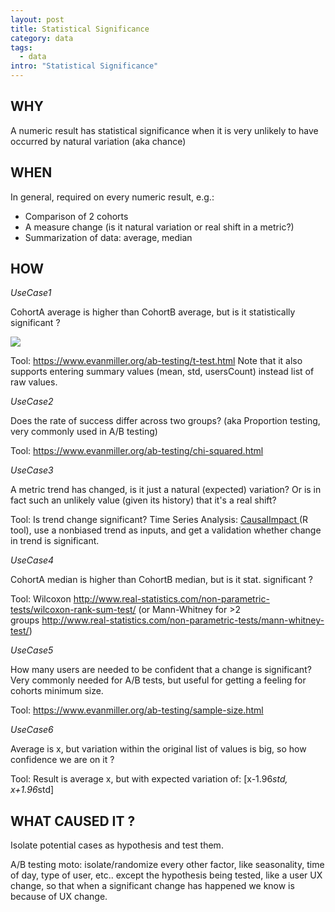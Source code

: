```yaml
---
layout: post
title: Statistical Significance
category: data
tags:
  - data
intro: "Statistical Significance"
---
```


## WHY

A numeric result has statistical significance when it is very unlikely to have occurred by natural variation (aka chance)

## WHEN

In general, required on every numeric result, e.g.:

-   Comparison of 2 cohorts
-   A measure change (is it natural variation or real shift in a metric?)
-   Summarization of data: average, median

## HOW

*UseCase1*

CohortA average is higher than CohortB average, but is it statistically significant ?

![](https://cdn-images-1.medium.com/max/1200/1*i5sfOjTv2Id4oNVSKmO66A.png)

Tool: <https://www.evanmiller.org/ab-testing/t-test.html> Note that it also supports entering summary values (mean, std, usersCount) instead list of raw values.

*UseCase2*

Does the rate of success differ across two groups? (aka Proportion testing, very commonly used in A/B testing)

Tool: <https://www.evanmiller.org/ab-testing/chi-squared.html>

*UseCase3*

A metric trend has changed, is it just a natural (expected) variation? Or is in fact such an unlikely value (given its history) that it's a real shift?

Tool: Is trend change significant? Time Series Analysis: [CausalImpact ](https://google.github.io/CausalImpact/CausalImpact.html)(R tool), use a nonbiased trend as inputs, and get a validation whether change in trend is significant.

*UseCase4*

CohortA median is higher than CohortB median, but is it stat. significant ?

Tool: Wilcoxon <http://www.real-statistics.com/non-parametric-tests/wilcoxon-rank-sum-test/> (or Mann-Whitney for >2 groups <http://www.real-statistics.com/non-parametric-tests/mann-whitney-test/>)

*UseCase5*

How many users are needed to be confident that a change is significant? Very commonly needed for A/B tests, but useful for getting a feeling for cohorts minimum size.

Tool: <https://www.evanmiller.org/ab-testing/sample-size.html>

*UseCase6*

Average is x, but variation within the original list of values is big, so how confidence we are on it ?

Tool: Result is average x, but with expected variation of: [x-1.96*std, x+1.96*std]

## WHAT CAUSED IT ?

Isolate potential cases as hypothesis and test them.

A/B testing moto: isolate/randomize every other factor, like seasonality, time of day, type of user, etc.. except the hypothesis being tested, like a user UX change, so that when a significant change has happened we know is because of UX change.